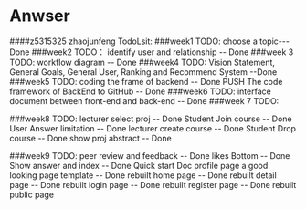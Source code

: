 # Anwser
####z5315325 zhaojunfeng TodoLsit:
###week1 TODO:
    choose a topic---Done
###week2 TODO： 
    identify user and relationship -- Done
###week 3 TODO:
    workflow diagram -- Done
###week4 TODO:
    Vision Statement, General Goals, General User, Ranking and Recommend System  --Done
###week5 TODO:
    coding the frame of backend                  -- Done
    PUSH The code framework of BackEnd to GitHub -- Done
###week6 TODO:
    interface document between front-end and back-end -- Done
###week 7 TODO:

###week8 TODO:
    lecturer select proj         -- Done
    Student Join  course         -- Done
    User Answer limitation       -- Done
    lecturer create course       -- Done
    Student Drop course          -- Done
    show proj abstract           -- Done    

###week9 TODO:
    peer review and feedback        -- Done
    likes Bottom                    -- Done
    Show answer and index           -- Done
    Quick start Doc
    profile page
    a good looking page template    -- Done
    rebuilt home page               -- Done
    rebuilt detail page             -- Done
    rebuilt login page              -- Done
    rebuilt register page           -- Done
    rebuilt public page 


